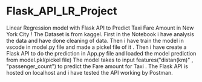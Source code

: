 # Flask_API_LR_Project
Linear Regression model with Flask API to Predict Taxi Fare Amount in New York City !
The Dataset is from kaggel. 
First in the Notebook i have analysis the data and have done cleaning of data.
Then i have train the model in vscode in model.py file and made a pickel file of it .
Then i have create a Flask API to do the prediction in App.py file and loaded the model prediction from model.pkl(pickel file)
The model takes to input features("distan(km)" , "passenger_count") to predict the Fare amount for Taxi .
The Flask API is hosted on localhost and i have tested the API working by Postman.
